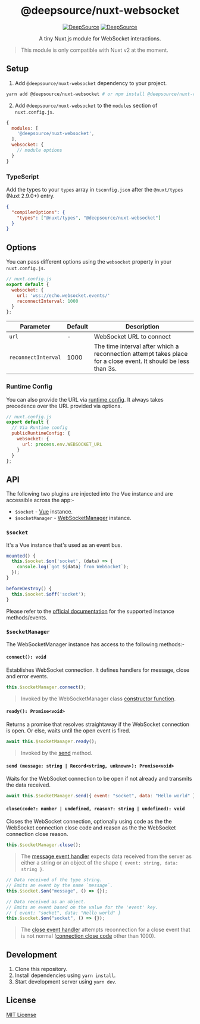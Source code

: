 <div align="center">
<br>
<br>
  
  <h1>@deepsource/nuxt-websocket</h1>

[![DeepSource](https://deepsource.io/gh/deepsourcelabs/nuxt-websocket.svg/?label=active+issues&show_trend=true&token=aDA1Tz2a_4FxFsxvu4by_loF)](https://deepsource.io/gh/deepsourcelabs/nuxt-websocket/?ref=repository-badge) [![DeepSource](https://deepsource.io/gh/deepsourcelabs/nuxt-websocket.svg/?label=resolved+issues&show_trend=true&token=aDA1Tz2a_4FxFsxvu4by_loF)](https://deepsource.io/gh/deepsourcelabs/nuxt-websocket/?ref=repository-badge)

  <p>A tiny Nuxt.js module for WebSocket interactions.</p>

</div>

> This module is only compatible with Nuxt v2 at the moment.

## Setup

1. Add `@deepsource/nuxt-websocket` dependency to your project.

```bash
yarn add @deepsource/nuxt-websocket # or npm install @deepsource/nuxt-websocket
```

2. Add `@deepsource/nuxt-websocket` to the `modules` section of `nuxt.config.js`.

```js
{
  modules: [
    '@deepsource/nuxt-websocket',
  ],
  websocket: {
    // module options
  }
}
```

### TypeScript

Add the types to your `types` array in `tsconfig.json` after the `@nuxt/types` (Nuxt 2.9.0+) entry.

```json
{
  "compilerOptions": {
    "types": ["@nuxt/types", "@deepsource/nuxt-websocket"]
  }
}
```

## Options

You can pass different options using the `websocket` property in your `nuxt.config.js`.

```js
// nuxt.config.js
export default {
  websocket: {
    url: 'wss://echo.websocket.events/'
    reconnectInterval: 1000
  }
};
```

| Parameter           | Default | Description                                                                                                    |
| ------------------- | ------- | -------------------------------------------------------------------------------------------------------------- |
| `url`               | -       | WebSocket URL to connect                                                                                       |
| `reconnectInterval` | 1000    | The time interval after which a reconnection attempt takes place for a close event. It should be less than 3s. |

### Runtime Config

You can also provide the URL via [runtime config](https://nuxtjs.org/docs/configuration-glossary/configuration-runtime-config/). It always takes precedence over the URL provided via options.

```js
// nuxt.config.js
export default {
  // Via Runtime config
  publicRuntimeConfig: {
    websocket: {
      url: process.env.WEBSOCKET_URL
    }
  }
};
```

## API

The following two plugins are injected into the Vue instance and are accessible across the app:-

- `$socket` - [Vue](https://v2.vuejs.org/v2/api/#Instance-Methods-Events) instance.
- `$socketManager` - [WebSocketManager](https://github.com/deepsourcelabs/nuxt-websocket/blob/docs/update-info/src/templates/WebSocketManager.ts) instance.

### `$socket`

It's a Vue instance that's used as an event bus.

```js
mounted() {
  this.$socket.$on('socket', (data) => {
    console.log(`got ${data} from WebSocket`);
  });
}

beforeDestroy() {
  this.$socket.$off('socket');
}
```

Please refer to the [official documentation](https://v2.vuejs.org/v2/api/#Instance-Methods-Events) for the supported instance methods/events.

### `$socketManager`

The WebSocketManager instance has access to the following methods:-

#### `connect(): void`

Establishes WebSocket connection. It defines handlers for message, close and error events.

```js
this.$socketManager.connect();
```

> Invoked by the WebSocketManager class [constructor function](https://github.com/deepsourcelabs/nuxt-websocket/blob/docs/update-info/src/templates/WebSocketManager.ts#L14).

#### `ready(): Promise<void>`

Returns a promise that resolves straightaway if the WebSocket connection is open. Or else, waits until the open event is fired.

```js
await this.$socketManager.ready();
```

> Invoked by the [send](https://github.com/deepsourcelabs/nuxt-websocket/blob/docs/update-info/src/templates/WebSocketManager.ts#L52-L53) method.

#### `send (message: string | Record<string, unknown>): Promise<void>`

Waits for the WebSocket connection to be open if not already and transmits the data received.

```js
await this.$socketManager.send({ event: "socket", data: "Hello world" });
```

#### `close(code?: number | undefined, reason?: string | undefined): void`

Closes the WebSocket connection, optionally using code as the the WebSocket connection close code and reason as the the WebSocket connection close reason.

```js
this.$socketManager.close();
```

> The [message event handler](https://github.com/deepsourcelabs/nuxt-websocket/blob/main/src/templates/WebSocketManager.ts#L39-L46) expects data received from the server as either a string or an object of the shape `{ event: string, data: string }`.

```js
// Data received of the type string.
// Emits an event by the name `message`.
this.$socket.$on("message", () => {});

// Data received as an object.
// Emits an event based on the value for the 'event' key.
// { event: "socket", data: "Hello world" }
this.$socket.$on("socket", () => {});
```

> The [close event handler](https://github.com/deepsourcelabs/nuxt-websocket/blob/main/src/templates/WebSocketManager.ts#L48-L64) attempts reconnection for a close event that is not normal ([connection close code](https://developer.mozilla.org/en-US/docs/Web/API/CloseEvent/code) other than 1000).

## Development

1. Clone this repository.
2. Install dependencies using `yarn install`.
3. Start development server using `yarn dev`.

## License

[MIT License](https://github.com/deepsourcelabs/nuxt-websocket/blob/main/LICENSE)

